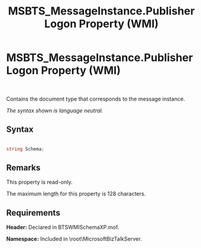 ﻿---
title: MSBTS_MessageInstance.PublisherLogon Property (WMI)
TOCTitle: MSBTS_MessageInstance.PublisherLogon Property (WMI)
ms:assetid: a49192f3-4c0e-4bc8-bc03-d103dd83b58f
ms:mtpsurl: https://msdn.microsoft.com/en-us/library/Aa577865(v=BTS.80)
ms:contentKeyID: 51530256
ms.date: 08/30/2017
mtps_version: v=BTS.80
---

# MSBTS\_MessageInstance.PublisherLogon Property (WMI)

 

Contains the document type that corresponds to the message instance.

*The syntax shown is language neutral.*

## Syntax

```C#
  
string Schema;  
```

## Remarks

This property is read-only.

The maximum length for this property is 128 characters.

## Requirements

**Header:** Declared in BTSWMISchemaXP.mof.

**Namespace:** Included in \\root\\MicrosoftBizTalkServer.

